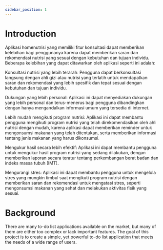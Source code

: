 ```yaml
---
sidebar_position: 1
---
```


# Introduction
Aplikasi homenutrisi yang memiliki fitur konsultasi dapat memberikan kelebihan bagi penggunanya karena dapat memberikan saran dan rekomendasi nutrisi yang sesuai dengan kebutuhan dan tujuan individu. Beberapa kelebihan yang dapat ditawarkan oleh aplikasi seperti ini adalah:

Konsultasi nutrisi yang lebih terarah: Pengguna dapat berkonsultasi langsung dengan ahli gizi atau nutrisi yang terlatih untuk mendapatkan saran dan rekomendasi yang lebih spesifik dan tepat sesuai dengan kebutuhan dan tujuan individu.

Dukungan yang lebih personal: Aplikasi ini dapat menyediakan dukungan yang lebih personal dan terus-menerus bagi pengguna dibandingkan dengan hanya mengandalkan informasi umum yang tersedia di internet.

Lebih mudah mengikuti program nutrisi: Aplikasi ini dapat membantu pengguna mengikuti program nutrisi yang telah direkomendasikan oleh ahli nutrisi dengan mudah, karena aplikasi dapat memberikan reminder untuk mengonsumsi makanan yang telah ditentukan, serta memberikan informasi tentang jenis makanan yang harus dikonsumsi.

Mengukur hasil secara lebih efektif: Aplikasi ini dapat membantu pengguna untuk mengukur hasil program nutrisi yang sedang dilakukan, dengan memberikan laporan secara teratur tentang perkembangan berat badan dan indeks massa tubuh (IMT).

Mengurangi stres: Aplikasi ini dapat membantu pengguna untuk mengelola stres yang mungkin timbul saat mengikuti program nutrisi dengan memberikan saran dan rekomendasi untuk mengatasi stres, seperti mengonsumsi makanan yang sehat dan melakukan aktivitas fisik yang sesuai.

# Background

There are many to-do list applications available on the market, but many of them are either too complex or lack important features. The goal of this project is to create a simple, yet powerful to-do list application that meets the needs of a wide range of users.